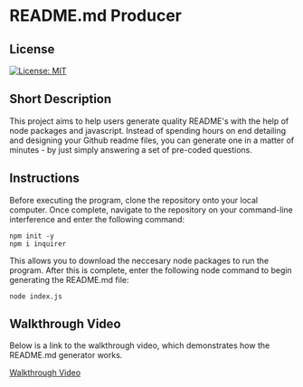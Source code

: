 # README.md Producer

## License

[![License: MIT](https://img.shields.io/badge/License-MIT-yellow.svg)](https://opensource.org/licenses/MIT)

## Short Description

This project aims to help users generate quality README's with the help of node packages and javascript. Instead of spending hours on end detailing and designing your Github readme files, you can generate one in a matter of minutes - by just simply answering a set of pre-coded questions. 

## Instructions 

Before executing the program, clone the repository onto your local computer. Once complete, navigate to the repository on your command-line interference and enter the following command:

```
npm init -y
npm i inquirer
```

This allows you to download the neccesary node packages to run the program. After this is complete, enter the following node command to begin generating the README.md file:

```
node index.js
```

## Walkthrough Video

Below is a link to the walkthrough video, which demonstrates how the README.md generator works.

[Walkthrough Video](./utils/walkthrough-video.mp4)